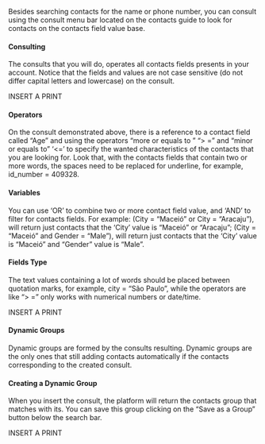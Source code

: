 Besides searching contacts for the name or phone number, you can consult using the consult menu bar located on the contacts guide to look for contacts on the contacts field value base.

#### Consulting ####
The consults that you will do, operates all contacts fields presents in your account. Notice that the fields and values are not case sensitive (do not differ capital letters and lowercase) on the consult.

INSERT A PRINT

#### Operators ####
On the consult demonstrated above, there is a reference to a contact field called “Age” and using the operators “more or equals to ” “> =” and “minor or equals to” ‘<=’ to specify the wanted characteristics of the contacts that you are looking for. Look that, with the contacts fields that contain two or more words, the spaces need to be replaced for underline, for example, id_number = 409328.

#### Variables ####
You can use ‘OR’ to combine two or more contact field value, and ‘AND’ to filter for contacts fields. For example:
(City = “Maceió” or City = “Aracaju”), will return just contacts that the  ‘City’ value is “Maceió” or “Aracaju”;
(City = “Maceió” and Gender = “Male”), will return just contacts that the  ‘City’  value is “Maceió” and “Gender” value is “Male”.

#### Fields Type #### 
The text values containing a lot of words should be placed between quotation marks, for example, city = “São Paulo”, while the operators are like “> =” only works with numerical numbers or date/time.

INSERT A PRINT

#### Dynamic Groups ####
Dynamic groups are formed by the consults resulting. Dynamic groups are the only ones that still adding contacts automatically if the contacts corresponding to the created consult.

#### Creating a Dynamic Group ####
When you insert the consult, the platform will return the contacts group that matches with its. You can save this group clicking on the  “Save as a Group” button below the search bar.
 
INSERT A PRINT
